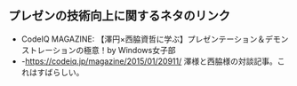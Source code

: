 ## プレゼンの技術向上に関するネタのリンク

* CodeIQ MAGAZINE: 【澤円×西脇資哲に学ぶ】プレゼンテーション＆デモンストレーションの極意！by Windows女子部
* -https://codeiq.jp/magazine/2015/01/20911/
澤様と西脇様の対談記事。これはすばらしい。

